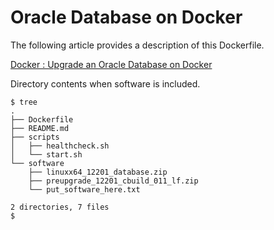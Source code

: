 # Oracle Database on Docker

The following article provides a description of this Dockerfile.

[Docker : Upgrade an Oracle Database on Docker](https://oracle-base.com/articles/linux/docker-upgrade-an-oracle-databases-on-docker)

Directory contents when software is included.

```
$ tree
.
├── Dockerfile
├── README.md
├── scripts
│   ├── healthcheck.sh
│   └── start.sh
└── software
    ├── linuxx64_12201_database.zip
    ├── preupgrade_12201_cbuild_011_lf.zip
    └── put_software_here.txt

2 directories, 7 files
$
```
